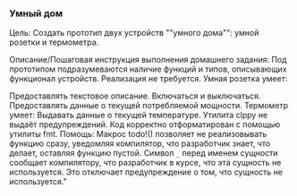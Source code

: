 ### Умный дом

Цель:
Создать прототип двух устройств ""умного дома"": умной розетки и термометра.


Описание/Пошаговая инструкция выполнения домашнего задания:
Под прототипом подразумеваются наличие функций и типов, описывающих функционал устройств. Реализация не требуется.
Умная розетка умеет:

Предоставлять текстовое описание.
Включаться и выключаться.
Предоставлять данные о текущей потребляемой мощности.
Термометр умеет:
Выдавать данные о текущей температуре.
Утилита clppy не выдаёт предупреждений.
Код корректно отформатирован с помощью утилиты fmt.
Помощь:
Макрос todo!() позволяет не реализовывать функцию сразу, уведомляя компилятор, что разработчик знает, что делает, оставляя функцию пустой.
Символ `_` перед именем сущности сообщает компилятору, что разработчик в курсе, что эта сущность не используется. Это отключает предупреждение о том, что сущность не используется."